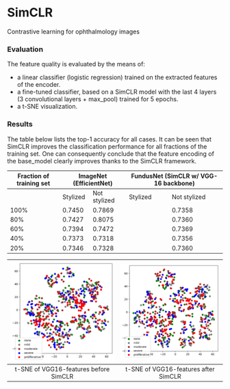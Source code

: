 # SimCLR
Contrastive learning for ophthalmology images

### Evaluation

The feature quality is evaluated by the means of:

- a linear classifier (logistic regression) trained on the extracted features of the encoder.
- a fine-tuned classifier, based on a SimCLR model with the last 4 layers (3 convolutional layers + max_pool) trained for 5 epochs.
- a t-SNE visualization.

<!-- These evaluations are performed for 3 fractions of the training data: 100%, 20%, and 5%.
 -->
### Results

The table below lists the top-1 accuracy for all cases. It can be seen that SimCLR improves the classification performance for all fractions of the training set. One can consequently conclude that the feature encoding of the base_model clearly improves thanks to the SimCLR framework.

<p align="center">
 
 <table>
  <thead>
    <tr>
      <th>Fraction of training set</th>
      <th colspan="2">ImageNet (EfficientNet)</th>
      <th colspan="2">FundusNet (SimCLR w/ VGG-16 backbone)</th>
    </tr>
  </thead>
  <tbody>
   <tr>
      <td></td>
    <td>Stylized</td>
    <td>Not stylized</td>
    <td>Stylized</td>
    <td>Not stylized</td>
  </tr>
   <tr>
    <td>100%</td>
    <td>0.7450</td>
    <td>0.7869</td>
    <td></td>
    <td>0.7358</td>
   </tr>
   <tr>
    <td>80%</td>
    <td>0.7427</td>
    <td>0.8075</td>
    <td></td>
    <td>0.7360</td>
   </tr>
   <tr>
    <td>60%</td>
    <td>0.7394</td>
    <td>0.7472</td>
    <td></td>
    <td>0.7369</td>
   </tr>
   <tr>
    <td>40%</td>
    <td>0.7373</td>
    <td>0.7318</td>
    <td></td>
    <td>0.7356</td>
   </tr>
   <tr>
    <td>20%</td>
    <td>0.7346</td>
    <td>0.7328</td>
    <td></td>
    <td>0.7360</td>
   </tr>
    
  </tbody>
</table>

| <img src=/img/t-SNE_VGG16.png alt="alt text" width="250"/> | <img src=/img/t-SNE_SimCLR.png alt="alt text" width="250"/> |
| :--------------------------------------------------------: | :---------------------------------------------------------: |
|     t-SNE of VGG16-features before SimCLR       |      t-SNE of VGG16-features after SimCLR        |
